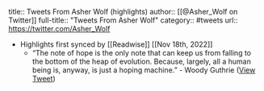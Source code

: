 title:: Tweets From Asher Wolf (highlights)
author:: [[@Asher_Wolf on Twitter]]
full-title:: "Tweets From Asher Wolf"
category:: #tweets
url:: https://twitter.com/Asher_Wolf

- Highlights first synced by [[Readwise]] [[Nov 18th, 2022]]
	- “The note of hope is the only note that can keep us from falling to the bottom of the heap of evolution. Because, largely, all a human being is, anyway, is just a hoping machine.” - Woody Guthrie ([View Tweet](https://twitter.com/search?q=%E2%80%9CThe%20note%20of%20hope%20is%20the%20only%20note%20that%20can%20keep%20us%20from%20falling%20to%20the%20bottom%20of%20the%20heap%20of%20evolution.%20Because%2C%20largely%2C%20all%20a%20human%20being%20is%2C%20anyway%2C%20is%20just%20a%20hoping%20machine.%E2%80%9D%20-%20Woody%20Guthrie%20%28from%3A%40Asher_Wolf%29))
